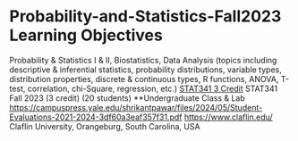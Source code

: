 # Probability-and-Statistics-Fall2023 Learning Objectives
Probability & Statistics I & II, Biostatistics, Data Analysis (topics including descriptive & inferential statistics, probability distributions, variable types, distribution properties, discrete & continuous types, R functions, ANOVA, T-test, correlation, chi-Square, regression, etc.)
[STAT341 3 Credit](https://pawar1550.wixsite.com/claflin-courses/copy-of-stat341-3)
STAT341 Fall 2023 (3 credit) (20 students) **Undergraduate Class & Lab https://campuspress.yale.edu/shrikantpawar/files/2024/05/Student-Evaluations-2021-2024-3df60a3eaf357f31.pdf
https://www.claflin.edu/
Claflin University, Orangeburg, South Carolina, USA
